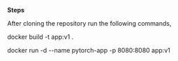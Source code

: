 **Steps**

After cloning the repository run the following commands,

docker build -t app:v1 .

docker run -d --name pytorch-app -p 8080:8080 app:v1
